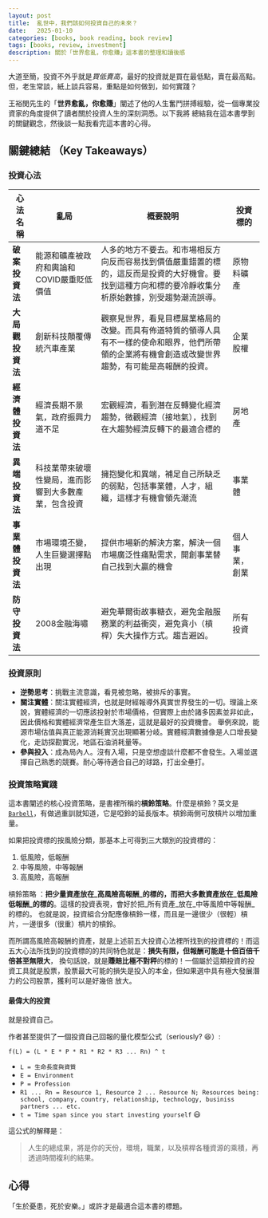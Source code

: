 ```yaml
---
layout: post
title:  亂世中，我們該如何投資自己的未來？
date:   2025-01-10
categories: [books, book reading, book review]
tags: [books, review, investment]
description: 關於「世界愈亂，你愈賺」這本書的整理和讀後感
---
```


大道至簡，投資不外乎就是*買低賣高*，最好的投資就是買在最低點，賣在最高點。但，老生常談，紙上談兵容易，重點是如何做到，如何實踐？

王裕閔先生的「**世界愈亂，你愈賺**」闡述了他的人生奮鬥拼搏經驗，從一個專業投資家的角度提供了讀者關於投資人生的深刻洞悉。以下我將
總結我在這本書學到的關鍵觀念，然後談一點我看完這本書的心得。

## 關鍵總結 （Key Takeaways）

### 投資心法

|     心法名稱     |              亂局                |                                                             概要說明                                                                | 投資標的  |
| --------------- | ------------------------------- | ---------------------------------------------------------------------------------------------------------------------------------- | -------- |
| **破案投資法** | 能源和礦產被政府和輿論和COVID嚴重貶低價值 | 人多的地方不要去。和市場相反方向反而容易找到價值嚴重錯置的標的，這反而是投資的大好機會。要找到這種方向和標的要冷靜收集分析原始數據，別受趨勢潮流誤導。| 原物料礦產 |
| **大局觀投資法** | 創新科技顛覆傳統汽車產業 | 觀察見世界，看見目標展業格局的改變。而具有佈道特質的領導人具有不一樣的使命和眼界，他們所帶領的企業將有機會創造或改變世界趨勢，有可能是高報酬的投資。| 企業股權 |
| **經濟體投資法** | 經濟長期不景氣，政府振興力道不足 | 宏觀經濟，看到潛在反轉變化經濟趨勢，微觀經濟（接地氣），找到在大趨勢經濟反轉下的最適合標的 | 房地產 |
| **異端投資法** | 科技業帶來破壞性變局，進而影響到大多數產業，包含投資 | 擁抱變化和異端，補足自己所缺乏的弱點，包括事業體，人才，組織，這樣才有機會領先潮流 | 事業體 |
| **事業體投資法** | 市場環境丕變，人生巨變選擇點出現 | 提供市場新的解決方案，解決一個市場廣泛性痛點需求，開創事業替自己找到大贏的機會 | 個人事業，創業 |
| **防守投資法** | 2008金融海嘯 | 避免華爾街故事糖衣，避免金融服務業的利益衝突，避免貪小（槓桿）失大操作方式。趨吉避凶。| 所有投資 |


### 投資原則

- **逆勢思考**：挑戰主流意識，看見被忽略，被排斥的事實。
- **關注實體**：關注實體經濟，也就是財經報導外真實世界發生的一切。理論上來說，實體經濟的一切應該投射於市場價格，但實際上由於諸多因素並非如此，因此價格和實體經濟常產生巨大落差，這就是最好的投資機會。
舉例來說，能源市場估值與真正能源消耗實況出現顯著分岐。實體經濟數據像是人口增長變化，走訪探勘實況，地區石油消耗量等。
- **參與投入**：成為局內人。沒有入場，只是空想虛談什麼都不會發生。入場並選擇自己熟悉的競賽。耐心等待適合自己的球路，打出全壘打。


### 投資策略實踐

這本書闡述的核心投資策略，是書裡所稱的**槓鈴策略**。什麼是槓鈴？英文是[`Barbell`][barbell]，有做過重訓就知道，它是啞鈴的延長版本。槓鈴兩側可放槓片以增加重量。

如果把投資標的按風險分類，那基本上可得到三大類別的投資標的：

1. 低風險，低報酬
2. 中等風險，中等報酬
3. 高風險，高報酬

槓鈴策略
：**把少量資產放在_高風險高報酬_的標的，而把大多數資產放在_低風險低報酬_的標的**。這樣的投資表現，會好於把_所有資產_放在_中等風險中等報酬_的標的。
  也就是說，投資組合分配應像槓鈴一樣，而且是一邊很少（很輕）槓片，一邊很多（很重）槓片的槓鈴。

而所謂高風險高報酬的資產，就是上述前五大投資心法裡所找到的投資標的！而這五大心法所找到的投資標的的共同特色就是：**損失有限，但報酬可能是十倍百倍千倍甚至無限大**，
換句話說，就是**賺賠比極不對秤**的標的！一個屬於這類投資的投資工具就是股票，股票最大可能的損失是投入的本金，但如果選中具有極大發展潛力的公司股票，獲利可以是好幾倍
放大。


#### 最偉大的投資

就是投資自己。

作者甚至提供了一個投資自己回報的量化模型公式（seriously? 😆）:

`f(L) = (L * E * P * R1 * R2 * R3 ... Rn) ^ t`

- `L = 生命長度與資質`
- `E = Environment`
- `P = Profession`
- `R1 ... Rn = Resource 1, Resource 2 ... Resource N; Resources being: school, company, country, relationship, technology, businiss partners ... etc.`
- `t = Time span since you start investing yourself` 😃

這公式的解釋是：

> 人生的總成果，將是你的天份，環境，職業，以及槓桿各種資源的乘積，再透過時間複利的結果。


## 心得

「生於憂患，死於安樂。」或許才是最適合這本書的標題。


[barbell]: https://en.wikipedia.org/wiki/Barbell

